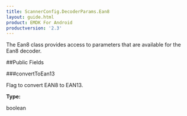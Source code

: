 ```yaml
---
title: ScannerConfig.DecoderParams.Ean8
layout: guide.html
product: EMDK For Android
productversion: '2.3'
---
```


The Ean8 class provides access to parameters that are available for
 the Ean8 decoder.

##Public Fields

###convertToEan13

Flag to convert EAN8 to EAN13.

**Type:**

boolean













